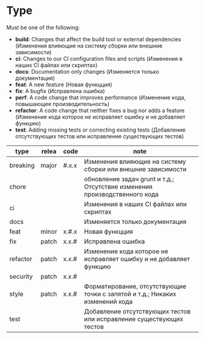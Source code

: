 # Type

Must be one of the following:

* **build**: Changes that affect the build tool or external dependencies (Изменения влияющие на систему сборки или внешние зависимости)
* **ci**: Changes to our CI configuration files and scripts (Изменения в наших CI файлах или скриптах)
* **docs**: Documentation only changes (Изменяется только документация)
* **feat**: A new feature (Новая функцция)
* **fix**: A bugfix (Исправлена ошибка)
* **perf**: A code change that improves performance (Изменение кода, повышающее производительность)
* **refactor**: A code change that neither fixes a bug nor adds a feature (Изменение кода которое не исправляет ошибку и не добавляет функцию)
* **test**: Adding missing tests or correcting existing tests (Добавление отсутствующих тестов или исправление существующих тестов)

| type     | relea | code   | note                                                                         |
|----------|-------|--------|------------------------------------------------------------------------------|
| breaking | major |  #.x.x | Изменения влияющие на систему сборки или внешние зависимости                 |
| chore    |       |        | обновление задач grunt и т.д.; Отсутствие изменения производственного кода   |
| ci       |       |        | Изменения в наших CI файлах или скриптах                                     |
| docs     |       |        | Изменяется только документация                                               |
| feat     | minor |  x.#.x | Новая функцция                                                               |
| fix      | patch |  x.x.# | Исправлена ошибка                                                            |
| refactor | patch |  x.x.# |Изменение кода которое не исправляет ошибку и не добавляет функцию            |
| security | patch |  x.x.# |                                                                              |
| style    | patch |  x.x.# | Форматирование, отсутствующие точки с запятой и т.д.; Никаких изменений кода |
| test     |       |        | Добавление отсутствующих тестов или исправление существующих тестов          |
